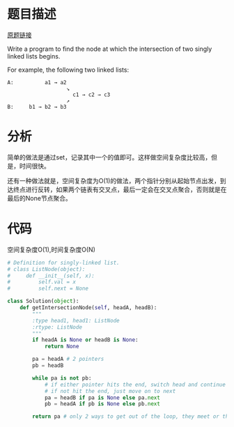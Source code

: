 
# 题目描述
[原题链接](https://leetcode.com/problems/intersection-of-two-linked-lists/)

Write a program to find the node at which the intersection of two singly linked lists begins.

For example, the following two linked lists:


```
A:          a1 → a2
                   ↘
                     c1 → c2 → c3
                   ↗            
B:     b1 → b2 → b3
```

<!--more-->

# 分析
简单的做法是通过set，记录其中一个的值即可。这样做空间复杂度比较高，但是，时间很快。

还有一种做法就是，空间复杂度为O(1)的做法，两个指针分别从起始节点出发，到达终点进行反转，如果两个链表有交叉点，最后一定会在交叉点聚合，否则就是在最后的None节点聚合。

# 代码
空间复杂度O(1),时间复杂度O(N)
```Python
# Definition for singly-linked list.
# class ListNode(object):
#     def __init__(self, x):
#         self.val = x
#         self.next = None

class Solution(object):
    def getIntersectionNode(self, headA, headB):
        """
        :type head1, head1: ListNode
        :rtype: ListNode
        """
        if headA is None or headB is None:
            return None

        pa = headA # 2 pointers
        pb = headB

        while pa is not pb:
            # if either pointer hits the end, switch head and continue the second traversal, 
            # if not hit the end, just move on to next
            pa = headB if pa is None else pa.next
            pb = headA if pb is None else pb.next

        return pa # only 2 ways to get out of the loop, they meet or the both hit the end=None
```
            